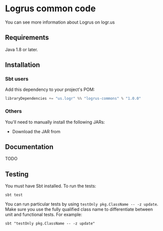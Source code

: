 # Logrus common code

You can see more information about Logrus on logr.us

## Requirements

Java 1.8 or later.

## Installation

### Sbt users

Add this dependency to your project's POM:

```scala
libraryDependencies += "us.logr" %% "logrus-commons" % "1.0.0"
```

### Others

You'll need to manually install the following JARs:

* Download the JAR from <path to jar>


## Documentation

TODO

## Testing

You must have Sbt installed. To run the tests:

    sbt test

You can run particular tests by using `testOnly pkg.ClassName -- -z update`. Make sure you use the fully qualified class name to differentiate between
unit and functional tests. For example:

    sbt "testOnly pkg.ClassName -- -z update"
